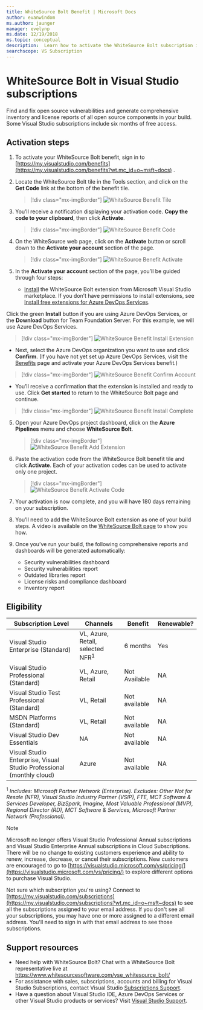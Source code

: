 ```yaml
---
title: WhiteSource Bolt Benefit | Microsoft Docs
author: evanwindom
ms.author: jaunger
manager: evelynp
ms.date: 12/19/2018
ms.topic: conceptual
description:  Learn how to activate the WhiteSource Bolt subscription included with your Visual Studio subscription.
searchscope: VS Subscription
---
```

# WhiteSource Bolt in Visual Studio subscriptions

Find and fix open source vulnerabilities and generate comprehensive inventory and license reports of all open source components in your build. Some Visual Studio subscriptions include six months of free access.

## Activation steps

1. To activate your WhiteSource Bolt benefit, sign in to [https://my.visualstudio.com/benefits](https://my.visualstudio.com/benefits?wt.mc_id=o~msft~docs) .

2. Locate the WhiteSource Bolt tile in the Tools section, and click on the **Get Code** link at the bottom of the benefit tile.
   > [!div class="mx-imgBorder"]
   > ![WhiteSource Benefit Tile](_img/vs-whitesource/vs-whitesource-tile.png)

3. You’ll receive a notification displaying your activation code.  **Copy the code to your clipboard**, then click **Activate**.
   > [!div class="mx-imgBorder"]
   > ![WhiteSource Benefit Code ](_img/vs-whitesource/vs-whitesource-code.png)

4. On the WhiteSource web page, click on the **Activate** button or scroll down to the **Activate your account** section of the page.
   > [!div class="mx-imgBorder"]
   > ![WhiteSource Benefit Activate](_img/vs-whitesource/vs-whitesource-activate-page-cropped.png)

5. In the **Activate your account** section of the page, you’ll be guided through four steps:

   - [Install](https://marketplace.visualstudio.com/items?itemName=whitesource.ws-bolt) the WhiteSource Bolt extension from Microsoft Visual Studio marketplace. If you don’t have permissions to install extensions, see [Install free extensions for Azure DevOps Services](/azure/devops/marketplace/install-vsts-extension?view=vsts).

Click the green **Install** button if you are using Azure DevOps Services, or the **Download** button for Team Foundation Server.  For this example, we will use Azure DevOps Services.
> [!div class="mx-imgBorder"]
> ![WhiteSource Benefit Install Extension](_img/vs-whitesource/vs-whitesource-download-install.png)

- Next, select the Azure DevOps organization you want to use and click **Confirm**.  (If you have not yet set up Azure DevOps Services, visit the [Benefits](https://my.visualstudio.com/benefits) page and activate your Azure DevOps Services benefit.)

> [!div class="mx-imgBorder"]
> ![WhiteSource Benefit Confirm Account](_img/vs-whitesource/vs-whitesource-confirm-account.png)

- You’ll receive a confirmation that the extension is installed and ready to use.  Click **Get started** to return to the WhiteSource Bolt page and continue.
> [!div class="mx-imgBorder"]
> ![WhiteSource Benefit Install Complete](_img/vs-whitesource/vs-whitesource-install-complete.png)

5. Open your Azure DevOps project dashboard, click on the **Azure Pipelines** menu and choose **WhiteSource Bolt**.
   > [!div class="mx-imgBorder"]
   > ![WhiteSource Benefit Add Extension](_img/vs-whitesource/vs-whitesource-installed-cropped.png)

6. Paste the activation code from the WhiteSource Bolt benefit tile and click **Activate**. Each of your activation codes can be used to activate only one project.
   > [!div class="mx-imgBorder"]
   > ![WhiteSource Benefit Activate Code](_img/vs-whitesource/vs-whitesource-activate-code-cropped.png)

7. Your activation is now complete, and you will have 180 days remaining on your subscription.

8. You’ll need to add the WhiteSource Bolt extension as one of your build steps.  A video is available on the [WhiteSource Bolt page](https://www.whitesourcesoftware.com/whitesource_bolt_visualstudio_2017/#activate) to show you how.

9. Once you’ve run your build, the following comprehensive reports and dashboards will be generated automatically:
    - Security vulnerabilities dashboard
    - Security vulnerabilities report
    - Outdated libraries report
    - License risks and compliance dashboard
    - Inventory report

## Eligibility

| Subscription Level                                                 |     Channels                                            | Benefit                                                          | Renewable?    |
|--------------------------------------------------------------------|---------------------------------------------------------|------------------------------------------------------------------|---------------|
| Visual Studio Enterprise (Standard)   | VL, Azure, Retail,  selected NFR<sup>1</sup> | 6 months       |  Yes          |
| Visual Studio Professional (Standard) | VL, Azure, Retail                                       | Not Available                                                           |NA         |
| Visual Studio Test Professional (Standard)                         | VL, Retail                                              | Not available                                             |  NA         |
| MSDN Platforms (Standard)                                          | VL, Retail                                              | Not available                                              | NA         |
| Visual Studio Dev Essentials | NA  | Not available |NA |
| Visual Studio Enterprise, Visual Studio Professional (monthly cloud) | Azure                                       | Not available                                                           |NA|

<sup>1</sup>  *Includes:  Microsoft Partner Network (Enterprise).  Excludes: Other Not for Resale (NFR), Visual Studio Industry Partner (VSIP), FTE, MCT Software & Services Developer, BizSpark, Imagine, Most Valuable Professional (MVP), Regional Director (RD), MCT Software & Services, Microsoft Partner Network (Professional).*

> [!NOTE]
> Microsoft no longer offers Visual Studio Professional Annual subscriptions and Visual Studio Enterprise Annual subscriptions in Cloud Subscriptions. There will be no change to existing customers experience and ability to renew, increase, decrease, or cancel their subscriptions. New customers are encouraged to go to [https://visualstudio.microsoft.com/vs/pricing/](https://visualstudio.microsoft.com/vs/pricing/) to explore different options to purchase Visual Studio.

Not sure which subscription you're using?  Connect to [https://my.visualstudio.com/subscriptions](https://my.visualstudio.com/subscriptions?wt.mc_id=o~msft~docs) to see all the subscriptions assigned to your email address. If you don't see all your subscriptions, you may have one or more assigned to a different email address.  You'll need to sign in with that email address to see those subscriptions.

## Support resources

- Need help with WhiteSource Bolt?  Chat with a WhiteSource Bolt representative live at https://www.whitesourcesoftware.com/vse_whitesource_bolt/
- For assistance with sales, subscriptions, accounts and billing for Visual Studio Subscriptions, contact Visual Studio [Subscriptions Support](https://visualstudio.microsoft.com/subscriptions/support/).
- Have a question about Visual Studio IDE, Azure DevOps Services or other Visual Studio products or services?  Visit [Visual Studio Support](https://visualstudio.microsoft.com/support/).